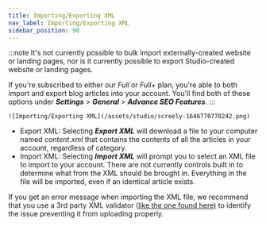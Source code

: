 ```yaml
---
title: Importing/Exporting XML
nav_label: Importing/Exporting XML
sidebar_position: 90
---
```


:::note
It's not currently possible to bulk import externally-created website or landing pages, nor is it currently possible to
export Studio-created website or landing pages.

If you're subscribed to either our *Full* or *Full+* plan, you're able to both import and export blog articles into your
account. You'll find both of these options under ***Settings*** > ***General*** > ***Advance SEO Features***.
:::

    ![Importing/Exporting XML](/assets/studio/screely-1646770770242.png)

- Export XML: Selecting ***Export XML*** will download a file to your computer named *content.xml* that contains the
  contents of all
  the articles in your account, regardless of category.
- Import XML: Selecting ***Import XML*** will prompt you to select an XML file to import to your account. There are not
  currently
  controls built in to determine what from the XML should be brought in. Everything in the file will be imported, even
  if
  an identical article exists.

If you get an error message when importing the XML file, we recommend that you use a 3rd party XML
validator ([like the one found here)](https://validator.w3.org/feed/#validate_by_input) to identify the issue preventing
it from uploading properly.



